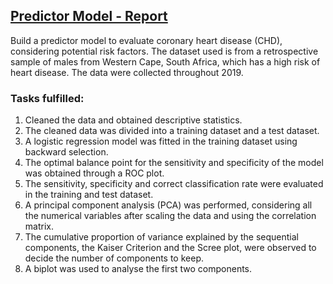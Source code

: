 ## [Predictor Model - Report](https://github.com/lolavc/predictor_model/blob/main/Multivariate4gh_191223.pdf)
Build a predictor model to evaluate coronary heart disease (CHD), considering potential risk factors. 
The dataset used is from a retrospective sample of males from Western Cape, South Africa, which has a high risk of heart disease. 
The data were collected throughout 2019.
### Tasks fulfilled:
1. Cleaned the data and obtained descriptive statistics.
2. The cleaned data was divided into a training dataset and a test dataset. 
3. A logistic regression model was fitted in the training dataset using backward selection.
4. The optimal balance point for the sensitivity and specificity of the model was obtained through a ROC plot. 
5. The sensitivity, specificity and correct classification rate were evaluated in the training and test dataset. 
6. A principal component analysis (PCA) was performed, considering all the numerical variables after scaling the data and using the correlation matrix. 
7. The cumulative proportion of variance explained by the sequential components, the Kaiser Criterion and the Scree plot, were observed to decide the number of components to keep. 
8. A biplot was used to analyse the first two components.
